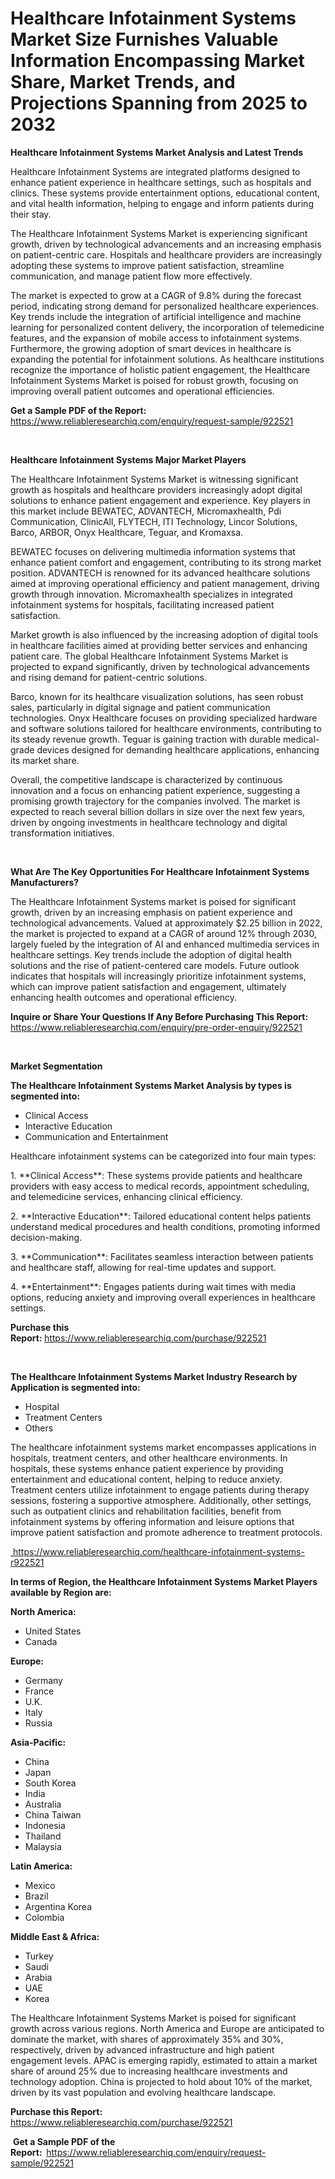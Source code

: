 <p><h1>Healthcare Infotainment Systems Market Size Furnishes Valuable Information Encompassing Market Share, Market Trends, and Projections Spanning from 2025 to 2032</h1></p><p><strong>Healthcare Infotainment Systems Market Analysis and Latest Trends</strong></p>
<p><p>Healthcare Infotainment Systems are integrated platforms designed to enhance patient experience in healthcare settings, such as hospitals and clinics. These systems provide entertainment options, educational content, and vital health information, helping to engage and inform patients during their stay. </p><p>The Healthcare Infotainment Systems Market is experiencing significant growth, driven by technological advancements and an increasing emphasis on patient-centric care. Hospitals and healthcare providers are increasingly adopting these systems to improve patient satisfaction, streamline communication, and manage patient flow more effectively. </p><p>The market is expected to grow at a CAGR of 9.8% during the forecast period, indicating strong demand for personalized healthcare experiences. Key trends include the integration of artificial intelligence and machine learning for personalized content delivery, the incorporation of telemedicine features, and the expansion of mobile access to infotainment systems. Furthermore, the growing adoption of smart devices in healthcare is expanding the potential for infotainment solutions. As healthcare institutions recognize the importance of holistic patient engagement, the Healthcare Infotainment Systems Market is poised for robust growth, focusing on improving overall patient outcomes and operational efficiencies.</p></p>
<p><strong>Get a Sample PDF of the Report:&nbsp;</strong> <a href="https://www.reliableresearchiq.com/enquiry/request-sample/922521?utm_campaign=2333&utm_medium=2&utm_source=Github&utm_content=ia&utm_term=18042025&utm_id=healthcare-infotainment-systems">https://www.reliableresearchiq.com/enquiry/request-sample/922521</a></p>
<p>&nbsp;</p>
<p><strong>Healthcare Infotainment Systems Major Market Players</strong></p>
<p><p>The Healthcare Infotainment Systems Market is witnessing significant growth as hospitals and healthcare providers increasingly adopt digital solutions to enhance patient engagement and experience. Key players in this market include BEWATEC, ADVANTECH, Micromaxhealth, Pdi Communication, ClinicAll, FLYTECH, ITI Technology, Lincor Solutions, Barco, ARBOR, Onyx Healthcare, Teguar, and Kromaxsa.</p><p>BEWATEC focuses on delivering multimedia information systems that enhance patient comfort and engagement, contributing to its strong market position. ADVANTECH is renowned for its advanced healthcare solutions aimed at improving operational efficiency and patient management, driving growth through innovation. Micromaxhealth specializes in integrated infotainment systems for hospitals, facilitating increased patient satisfaction.</p><p>Market growth is also influenced by the increasing adoption of digital tools in healthcare facilities aimed at providing better services and enhancing patient care. The global Healthcare Infotainment Systems Market is projected to expand significantly, driven by technological advancements and rising demand for patient-centric solutions.</p><p>Barco, known for its healthcare visualization solutions, has seen robust sales, particularly in digital signage and patient communication technologies. Onyx Healthcare focuses on providing specialized hardware and software solutions tailored for healthcare environments, contributing to its steady revenue growth. Teguar is gaining traction with durable medical-grade devices designed for demanding healthcare applications, enhancing its market share.</p><p>Overall, the competitive landscape is characterized by continuous innovation and a focus on enhancing patient experience, suggesting a promising growth trajectory for the companies involved. The market is expected to reach several billion dollars in size over the next few years, driven by ongoing investments in healthcare technology and digital transformation initiatives.</p></p>
<p>&nbsp;</p>
<p><strong>What Are The Key Opportunities For Healthcare Infotainment Systems Manufacturers?</strong></p>
<p><p>The Healthcare Infotainment Systems market is poised for significant growth, driven by an increasing emphasis on patient experience and technological advancements. Valued at approximately $2.25 billion in 2022, the market is projected to expand at a CAGR of around 12% through 2030, largely fueled by the integration of AI and enhanced multimedia services in healthcare settings. Key trends include the adoption of digital health solutions and the rise of patient-centered care models. Future outlook indicates that hospitals will increasingly prioritize infotainment systems, which can improve patient satisfaction and engagement, ultimately enhancing health outcomes and operational efficiency.</p></p>
<p><strong>Inquire or Share Your Questions If Any Before Purchasing This Report:</strong> <a href="https://www.reliableresearchiq.com/enquiry/pre-order-enquiry/922521?utm_campaign=2333&utm_medium=2&utm_source=Github&utm_content=ia&utm_term=18042025&utm_id=healthcare-infotainment-systems">https://www.reliableresearchiq.com/enquiry/pre-order-enquiry/922521</a></p>
<p>&nbsp;</p>
<p><strong>Market Segmentation</strong></p>
<p><strong>The Healthcare Infotainment Systems Market Analysis by types is segmented into:</strong></p>
<p><ul><li>Clinical Access</li><li>Interactive Education</li><li>Communication and Entertainment</li></ul></p>
<p><p>Healthcare infotainment systems can be categorized into four main types: </p><p>1. **Clinical Access**: These systems provide patients and healthcare providers with easy access to medical records, appointment scheduling, and telemedicine services, enhancing clinical efficiency.</p><p>2. **Interactive Education**: Tailored educational content helps patients understand medical procedures and health conditions, promoting informed decision-making.</p><p>3. **Communication**: Facilitates seamless interaction between patients and healthcare staff, allowing for real-time updates and support.</p><p>4. **Entertainment**: Engages patients during wait times with media options, reducing anxiety and improving overall experiences in healthcare settings.</p></p>
<p><strong>Purchase this Report:&nbsp;</strong><a href="https://www.reliableresearchiq.com/purchase/922521?utm_campaign=2333&utm_medium=2&utm_source=Github&utm_content=ia&utm_term=18042025&utm_id=healthcare-infotainment-systems">https://www.reliableresearchiq.com/purchase/922521</a></p>
<p>&nbsp;</p>
<p><strong>The Healthcare Infotainment Systems Market Industry Research by Application is segmented into:</strong></p>
<p><ul><li>Hospital</li><li>Treatment Centers</li><li>Others</li></ul></p>
<p><p>The healthcare infotainment systems market encompasses applications in hospitals, treatment centers, and other healthcare environments. In hospitals, these systems enhance patient experience by providing entertainment and educational content, helping to reduce anxiety. Treatment centers utilize infotainment to engage patients during therapy sessions, fostering a supportive atmosphere. Additionally, other settings, such as outpatient clinics and rehabilitation facilities, benefit from infotainment systems by offering information and leisure options that improve patient satisfaction and promote adherence to treatment protocols.</p></p>
<p><a href="https://www.reliableresearchiq.com/healthcare-infotainment-systems-r922521?utm_campaign=2333&utm_medium=2&utm_source=Github&utm_content=ia&utm_term=18042025&utm_id=healthcare-infotainment-systems">&nbsp;https://www.reliableresearchiq.com/healthcare-infotainment-systems-r922521</a></p>
<p><strong>In terms of Region, the Healthcare Infotainment Systems Market Players available by Region are:</strong></p>
<p>
    <p> <strong> North America: </strong>
        <ul>
            <li>United States</li>
            <li>Canada</li>
        </ul>
        </p> 
    <p> <strong> Europe: </strong>
        <ul>
            <li>Germany</li>
            <li>France</li>
            <li>U.K.</li>
            <li>Italy</li>
            <li>Russia</li>
        </ul>
        </p> 
    <p> <strong> Asia-Pacific: </strong>
        <ul>
            <li>China</li>
            <li>Japan</li>
            <li>South Korea</li>
            <li>India</li>
            <li>Australia</li>
            <li>China Taiwan</li>
            <li>Indonesia</li>
            <li>Thailand</li>
            <li>Malaysia</li>
        </ul>
        </p> 
    <p> <strong> Latin America: </strong>
        <ul>
            <li>Mexico</li>
            <li>Brazil</li>
            <li>Argentina Korea</li>
            <li>Colombia</li>
        </ul>
        </p> 
    <p> <strong> Middle East & Africa: </strong>
        <ul>
            <li>Turkey</li>
            <li>Saudi</li>
            <li>Arabia</li>
            <li>UAE</li>
            <li>Korea</li>
        </ul>
    </p>
    </p>
<p><p>The Healthcare Infotainment Systems Market is poised for significant growth across various regions. North America and Europe are anticipated to dominate the market, with shares of approximately 35% and 30%, respectively, driven by advanced infrastructure and high patient engagement levels. APAC is emerging rapidly, estimated to attain a market share of around 25% due to increasing healthcare investments and technology adoption. China is projected to hold about 10% of the market, driven by its vast population and evolving healthcare landscape.</p></p>
<p><strong>Purchase this Report: </strong><a href="https://www.reliableresearchiq.com/purchase/922521?utm_campaign=2333&utm_medium=2&utm_source=Github&utm_content=ia&utm_term=18042025&utm_id=healthcare-infotainment-systems">https://www.reliableresearchiq.com/purchase/922521</a></p>
<p>&nbsp;<strong>Get a Sample PDF of the Report:&nbsp;&nbsp;</strong><a href="https://www.reliableresearchiq.com/enquiry/request-sample/922521?utm_campaign=2333&utm_medium=2&utm_source=Github&utm_content=ia&utm_term=18042025&utm_id=healthcare-infotainment-systems">https://www.reliableresearchiq.com/enquiry/request-sample/922521</a></p>
<p><strong></strong></p>
<p><p></p><p></p><p></p></p>